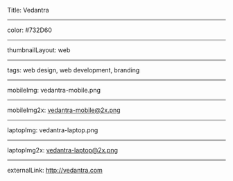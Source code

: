 Title: Vedantra

----

color: #732D60

----

thumbnailLayout: web

----

tags: web design, web development, branding

----

mobileImg: vedantra-mobile.png

----

mobileImg2x: vedantra-mobile@2x.png

----

laptopImg: vedantra-laptop.png

----

laptopImg2x: vedantra-laptop@2x.png

----

externalLink: http://vedantra.com
